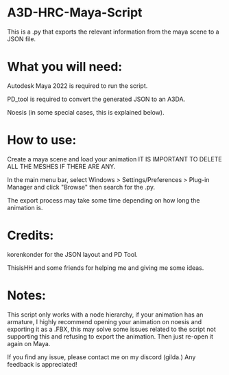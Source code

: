 # A3D-HRC-Maya-Script
This is a .py that exports the relevant information from the maya scene to a JSON file.

# What you will need:

Autodesk Maya 2022 is required to run the script.

PD_tool is required to convert the generated JSON to an A3DA.

Noesis (in some special cases, this is explained below).

# How to use:

Create a maya scene and load your animation IT IS IMPORTANT TO DELETE ALL THE MESHES IF THERE ARE ANY.

In the main menu bar, select Windows > Settings/Preferences > Plug-in Manager and click "Browse" then search for the .py.

The export process may take some time depending on how long the animation is.

# Credits:

korenkonder for the JSON layout and PD Tool.

ThisisHH and some friends for helping me and giving me some ideas.

# Notes:

This script only works with a node hierarchy, if your animation has an armature, I highly recommend opening your animation on noesis and exporting it as a .FBX, this may solve some issues related to the script not supporting this and refusing to export the animation. Then just re-open it again on Maya.

If you find any issue, please contact me on my discord (gilda.) Any feedback is appreciated!
